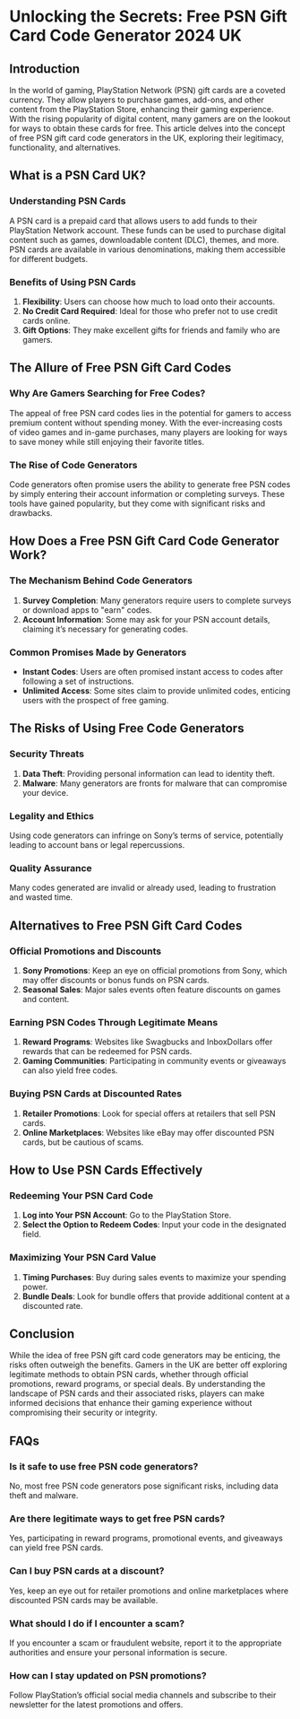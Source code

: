 # Unlocking the Secrets: Free PSN Gift Card Code Generator 2024 UK

## Introduction

In the world of gaming, PlayStation Network (PSN) gift cards are a coveted currency. They allow players to purchase games, add-ons, and other content from the PlayStation Store, enhancing their gaming experience. With the rising popularity of digital content, many gamers are on the lookout for ways to obtain these cards for free. This article delves into the concept of free PSN gift card code generators in the UK, exploring their legitimacy, functionality, and alternatives.

## What is a PSN Card UK?

### Understanding PSN Cards

A PSN card is a prepaid card that allows users to add funds to their PlayStation Network account. These funds can be used to purchase digital content such as games, downloadable content (DLC), themes, and more. PSN cards are available in various denominations, making them accessible for different budgets.

### Benefits of Using PSN Cards

1. **Flexibility**: Users can choose how much to load onto their accounts.
2. **No Credit Card Required**: Ideal for those who prefer not to use credit cards online.
3. **Gift Options**: They make excellent gifts for friends and family who are gamers.

## The Allure of Free PSN Gift Card Codes

### Why Are Gamers Searching for Free Codes?

The appeal of free PSN card codes lies in the potential for gamers to access premium content without spending money. With the ever-increasing costs of video games and in-game purchases, many players are looking for ways to save money while still enjoying their favorite titles.

### The Rise of Code Generators

Code generators often promise users the ability to generate free PSN codes by simply entering their account information or completing surveys. These tools have gained popularity, but they come with significant risks and drawbacks.

## How Does a Free PSN Gift Card Code Generator Work?

### The Mechanism Behind Code Generators

1. **Survey Completion**: Many generators require users to complete surveys or download apps to "earn" codes.
2. **Account Information**: Some may ask for your PSN account details, claiming it’s necessary for generating codes.

### Common Promises Made by Generators

- **Instant Codes**: Users are often promised instant access to codes after following a set of instructions.
- **Unlimited Access**: Some sites claim to provide unlimited codes, enticing users with the prospect of free gaming.

## The Risks of Using Free Code Generators

### Security Threats

1. **Data Theft**: Providing personal information can lead to identity theft.
2. **Malware**: Many generators are fronts for malware that can compromise your device.

### Legality and Ethics

Using code generators can infringe on Sony’s terms of service, potentially leading to account bans or legal repercussions.

### Quality Assurance

Many codes generated are invalid or already used, leading to frustration and wasted time.

## Alternatives to Free PSN Gift Card Codes

### Official Promotions and Discounts

1. **Sony Promotions**: Keep an eye on official promotions from Sony, which may offer discounts or bonus funds on PSN cards.
2. **Seasonal Sales**: Major sales events often feature discounts on games and content.

### Earning PSN Codes Through Legitimate Means

1. **Reward Programs**: Websites like Swagbucks and InboxDollars offer rewards that can be redeemed for PSN cards.
2. **Gaming Communities**: Participating in community events or giveaways can also yield free codes.

### Buying PSN Cards at Discounted Rates

1. **Retailer Promotions**: Look for special offers at retailers that sell PSN cards.
2. **Online Marketplaces**: Websites like eBay may offer discounted PSN cards, but be cautious of scams.

## How to Use PSN Cards Effectively

### Redeeming Your PSN Card Code

1. **Log into Your PSN Account**: Go to the PlayStation Store.
2. **Select the Option to Redeem Codes**: Input your code in the designated field.

### Maximizing Your PSN Card Value

1. **Timing Purchases**: Buy during sales events to maximize your spending power.
2. **Bundle Deals**: Look for bundle offers that provide additional content at a discounted rate.

## Conclusion

While the idea of free PSN gift card code generators may be enticing, the risks often outweigh the benefits. Gamers in the UK are better off exploring legitimate methods to obtain PSN cards, whether through official promotions, reward programs, or special deals. By understanding the landscape of PSN cards and their associated risks, players can make informed decisions that enhance their gaming experience without compromising their security or integrity.

## FAQs

### Is it safe to use free PSN code generators?

No, most free PSN code generators pose significant risks, including data theft and malware.

### Are there legitimate ways to get free PSN cards?

Yes, participating in reward programs, promotional events, and giveaways can yield free PSN cards.

### Can I buy PSN cards at a discount?

Yes, keep an eye out for retailer promotions and online marketplaces where discounted PSN cards may be available.

### What should I do if I encounter a scam?

If you encounter a scam or fraudulent website, report it to the appropriate authorities and ensure your personal information is secure.

### How can I stay updated on PSN promotions?

Follow PlayStation’s official social media channels and subscribe to their newsletter for the latest promotions and offers.
